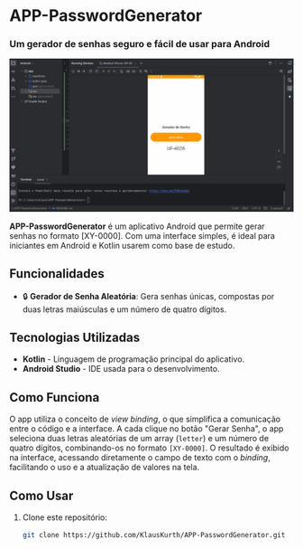 # APP-PasswordGenerator
### Um gerador de senhas seguro e fácil de usar para Android

![Captura de Tela Principal](app/images/app_run_exemple.gif)

**APP-PasswordGenerator** é um aplicativo Android que permite gerar senhas no formato [XY-0000]. Com uma interface simples, é ideal para iniciantes em Android e Kotlin usarem como base de estudo.

## Funcionalidades
- 🔒 **Gerador de Senha Aleatória**: Gera senhas únicas, compostas por duas letras maiúsculas e um número de quatro dígitos.

## Tecnologias Utilizadas
- **Kotlin** - Linguagem de programação principal do aplicativo.
- **Android Studio** - IDE usada para o desenvolvimento.

## Como Funciona
O app utiliza o conceito de *view binding*, o que simplifica a comunicação entre o código e a interface. A cada clique no botão "Gerar Senha", o app seleciona duas letras aleatórias de um array (`letter`) e um número de quatro dígitos, combinando-os no formato `[XY-0000]`. O resultado é exibido na interface, acessando diretamente o campo de texto com o *binding*, facilitando o uso e a atualização de valores na tela.

## Como Usar
1. Clone este repositório:
   ```bash
   git clone https://github.com/KlausKurth/APP-PasswordGenerator.git
